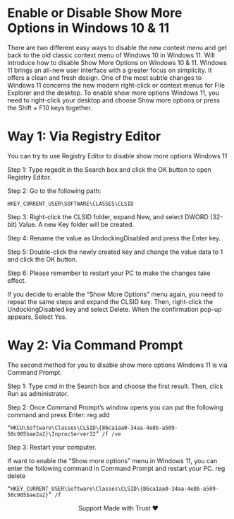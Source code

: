 # Enable or Disable Show More Options in Windows 10 & 11
There are two different easy ways to disable the new context menu and get back to the old classic context menu of Windows 10 in Windows 11. Will introduce how to disable Show More Options on Windows 10 & 11. Windows 11 brings an all-new user interface with a greater focus on simplicity. It offers a clean and fresh design. One of the most subtle changes to Windows 11 concerns the new modern right-click or context menus for File Explorer and the desktop. To enable show more options Windows 11, you need to right-click your desktop and choose Show more options or press the Shift + F10 keys together.

# Way 1: Via Registry Editor

You can try to use Registry Editor to disable show more options Windows 11

Step 1: Type regedit in the Search box and click the OK button to open Registry Editor.

Step 2: Go to the following path:

    HKEY_CURRENT_USER\SOFTWARE\CLASSES\CLSID

Step 3: Right-click the CLSID folder, expand New, and select DWORD (32-bit) Value. A new Key folder will be created.

Step 4: Rename the value as UndockingDisabled and press the Enter key.

Step 5: Double-click the newly created key and change the value data to 1 and click the OK button.

Step 6: Please remember to restart your PC to make the changes take effect.

If you decide to enable the “Show More Options” menu again, you need to repeat the same steps and expand the CLSID key. Then, right-click the UndockingDisabled key and select Delete. When the confirmation pop-up appears, Select Yes.

# Way 2: Via Command Prompt

The second method for you to disable show more options Windows 11 is via Command Prompt.

Step 1: Type cmd in the Search box and choose the first result. Then, click Run as administrator.

Step 2: Once Command Prompt’s window opens you can put the following command and press Enter:
reg add

    “HKCU\Software\Classes\CLSID\{86ca1aa0-34aa-4e8b-a509-50c905bae2a2}\InprocServer32” /f /ve

Step 3: Restart your computer.

If want to enable the “Show more options” menu in Windows 11, you can enter the following command in Command Prompt and restart your PC.
reg delete

    “HKEY_CURRENT_USER\Software\Classes\CLSID\{86ca1aa0-34aa-4e8b-a509-50c905bae2a2}” /f

<p align="center">Support Made with Trust ❤️</p>

